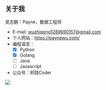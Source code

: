 ## 关于我

吴志鹏｜Payne，数据工程师

- E-mail: wuzhipeng1289690157@gmail.com
- 个人网站：https://paynewu.com/
- 编程语言：
  - [x] Python
  - [x] Golang
  - [ ] Java
  - [ ] Javascript

- 公众号：积跬Coder

<p align="left">
  <img src ="https://github-readme-stats.vercel.app/api?username=payne-wu&show_icons=true&theme=radical">
</p>
